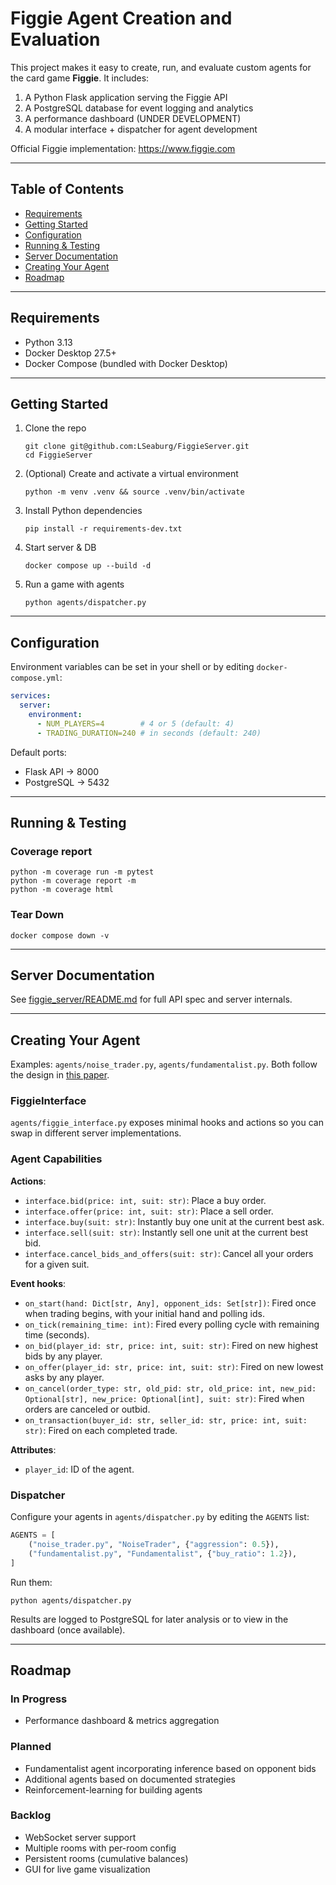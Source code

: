 # Figgie Agent Creation and Evaluation

This project makes it easy to create, run, and evaluate custom agents for the card game **Figgie**. It includes:

1. A Python Flask application serving the Figgie API
2. A PostgreSQL database for event logging and analytics
3. A performance dashboard (UNDER DEVELOPMENT)
4. A modular interface + dispatcher for agent development

Official Figgie implementation: https://www.figgie.com

---

## Table of Contents

- [Requirements](#requirements)
- [Getting Started](#getting-started)
- [Configuration](#configuration)
- [Running & Testing](#running--testing)
- [Server Documentation](#server-documentation)
- [Creating Your Agent](#creating-your-agent)
- [Roadmap](#roadmap)

---

## Requirements

- Python 3.13
- Docker Desktop 27.5+
- Docker Compose (bundled with Docker Desktop)

---

## Getting Started

1. Clone the repo
   ```shell
   git clone git@github.com:LSeaburg/FiggieServer.git
   cd FiggieServer
   ```

2. (Optional) Create and activate a virtual environment
   ```shell
   python -m venv .venv && source .venv/bin/activate
   ```

3. Install Python dependencies
   ```shell
   pip install -r requirements-dev.txt
   ```

4. Start server & DB
   ```shell
   docker compose up --build -d
   ```

5. Run a game with agents
   ```shell
   python agents/dispatcher.py
   ```

---

## Configuration

Environment variables can be set in your shell or by editing `docker-compose.yml`:

```yaml
services:
  server:
    environment:
      - NUM_PLAYERS=4        # 4 or 5 (default: 4)
      - TRADING_DURATION=240 # in seconds (default: 240)
```

Default ports:
- Flask API → 8000
- PostgreSQL → 5432

---

## Running & Testing

### Coverage report
```shell
python -m coverage run -m pytest
python -m coverage report -m
python -m coverage html
```

### Tear Down

```shell
docker compose down -v
```

---

## Server Documentation

See [figgie_server/README.md](figgie_server/README.md) for full API spec and server internals.

---

## Creating Your Agent

Examples: `agents/noise_trader.py`, `agents/fundamentalist.py`. Both follow the design in [this paper](https://arxiv.org/pdf/2110.00879).

### FiggieInterface

`agents/figgie_interface.py` exposes minimal hooks and actions so you can swap in different server implementations.

### Agent Capabilities
**Actions**:
- `interface.bid(price: int, suit: str)`: Place a buy order.
- `interface.offer(price: int, suit: str)`: Place a sell order.
- `interface.buy(suit: str)`: Instantly buy one unit at the current best ask.
- `interface.sell(suit: str)`: Instantly sell one unit at the current best bid.
- `interface.cancel_bids_and_offers(suit: str)`: Cancel all your orders for a given suit.

**Event hooks**:
- `on_start(hand: Dict[str, Any], opponent_ids: Set[str])`: Fired once when trading begins, with your initial hand and polling ids.
- `on_tick(remaining_time: int)`: Fired every polling cycle with remaining time (seconds).
- `on_bid(player_id: str, price: int, suit: str)`: Fired on new highest bids by any player.
- `on_offer(player_id: str, price: int, suit: str)`: Fired on new lowest asks by any player.
- `on_cancel(order_type: str, old_pid: str, old_price: int, new_pid: Optional[str], new_price: Optional[int], suit: str)`: Fired when orders are canceled or outbid.
- `on_transaction(buyer_id: str, seller_id: str, price: int, suit: str)`: Fired on each completed trade.

**Attributes**:
- `player_id`: ID of the agent.

### Dispatcher

Configure your agents in `agents/dispatcher.py` by editing the `AGENTS` list:

```python
AGENTS = [
    ("noise_trader.py", "NoiseTrader", {"aggression": 0.5}),
    ("fundamentalist.py", "Fundamentalist", {"buy_ratio": 1.2}),
]
```

Run them:

```shell
python agents/dispatcher.py
```

Results are logged to PostgreSQL for later analysis or to view in the dashboard (once available).

---

## Roadmap

### In Progress

- Performance dashboard & metrics aggregation

### Planned

- Fundamentalist agent incorporating inference based on opponent bids
- Additional agents based on documented strategies
- Reinforcement-learning for building agents

### Backlog

- WebSocket server support
- Multiple rooms with per-room config
- Persistent rooms (cumulative balances)
- GUI for live game visualization
